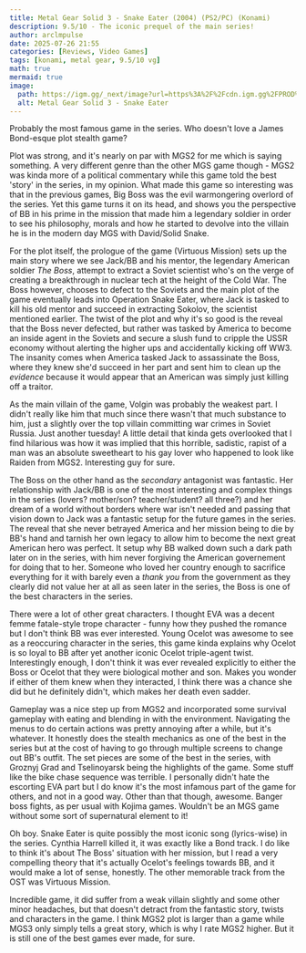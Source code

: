 ```yaml
---
title: Metal Gear Solid 3 - Snake Eater (2004) (PS2/PC) (Konami)
description: 9.5/10 - The iconic prequel of the main series!
author: arclmpulse
date: 2025-07-26 21:55
categories: [Reviews, Video Games]
tags: [konami, metal gear, 9.5/10 vg]
math: true
mermaid: true
image:
  path: https://igm.gg/_next/image?url=https%3A%2F%2Fcdn.igm.gg%2FPROD%2F202409%2Fb01a1a75%2Ftablica-dlja-cheat-engine-upd-25-10-2023_1698415701_892251_7_11zon.jpg&w=3840&q=75
  alt: Metal Gear Solid 3 - Snake Eater
---
```


Probably the most famous game in the series. Who doesn't love a James Bond-esque plot stealth game?

Plot was strong, and it's nearly on par with MGS2 for me which is saying something. A very different genre than the other MGS game though - MGS2 was kinda more of a political commentary while this game told the best 'story' in the series, in my opinion. What made this game so interesting was that in the previous games, Big Boss was the evil warmongering overlord of the series. Yet this game turns it on its head, and shows you the perspective of BB in his prime in the mission that made him a legendary soldier in order to see his philosophy, morals and how he started to devolve into the villain he is in the modern day MGS with David/Solid Snake.

For the plot itself, the prologue of the game (Virtuous Mission) sets up the main story where we see Jack/BB and his mentor, the legendary American soldier _The Boss_, attempt to extract a Soviet scientist who's on the verge of creating a breakthrough in nuclear tech at the height of the Cold War. The Boss however, chooses to defect to the Soviets and the main plot of the game eventually leads into Operation Snake Eater, where Jack is tasked to kill his old mentor and succeed in extracting Sokolov, the scientist mentioned earlier. The twist of the plot and why it's so good is the reveal that the Boss never defected, but rather was tasked by America to become an inside agent in the Soviets and secure a slush fund to cripple the USSR economy without alerting the higher ups and accidentally kicking off WW3. The insanity comes when America tasked Jack to assassinate the Boss, where they knew she'd succeed in her part and sent him to clean up the _evidence_ because it would appear that an American was simply just killing off a traitor.

As the main villain of the game, Volgin was probably the weakest part. I didn't really like him that much since there wasn't that much substance to him, just a slightly over the top villain committing war crimes in Soviet Russia. Just another tuesday! A little detail that kinda gets overlooked that I find hilarious was how it was implied that this horrible, sadistic, rapist of a man was an absolute sweetheart to his gay lover who happened to look like Raiden from MGS2. Interesting guy for sure.

The Boss on the other hand as the _secondary_ antagonist was fantastic. Her relationship with Jack/BB is one of the most interesting and complex things in the series (lovers? mother/son? teacher/student? all three?) and her dream of a world without borders where war isn't needed and passing that vision down to Jack was a fantastic setup for the future games in the series. The reveal that she never betrayed America and her mission being to die by BB's hand and tarnish her own legacy to allow him to become the next great American hero was perfect. It setup why BB walked down such a dark path later on in the series, with him never forgiving the American governement for doing that to her. Someone who loved her country enough to sacrifice everything for it with barely even a _thank you_ from the government as they clearly did not value her at all as seen later in the series, the Boss is one of the best characters in the series.

There were a lot of other great characters. I thought EVA was a decent femme fatale-style trope character - funny how they pushed the romance but I don't think BB was ever interested. Young Ocelot was awesome to see as a reoccuring character in the series, this game kinda explains why Ocelot is so loyal to BB after yet another iconic Ocelot triple-agent twist. Interestingly enough, I don't think it was ever revealed explicitly to either the Boss or Ocelot that they were biological mother and son. Makes you wonder if either of them knew when they interacted, I think there was a chance she did but he definitely didn't, which makes her death even sadder.

Gameplay was a nice step up from MGS2 and incorporated some survival gameplay with eating and blending in with the environment. Navigating the menus to do certain actions was pretty annoying after a while, but it's whatever. It honestly does the stealth mechanics as one of the best in the series but at the cost of having to go through multiple screens to change out BB's outfit. The set pieces are some of the best in the series, with Groznyj Grad and Tselinoyarsk being the highlights of the game. Some stuff like the bike chase sequence was terrible. I personally didn't hate the escorting EVA part but I do know it's the most infamous part of the game for others, and not in a good way. Other than that though, awesome. Banger boss fights, as per usual with Kojima games. Wouldn't be an MGS game without some sort of supernatural element to it!

Oh boy. Snake Eater is quite possibly the most iconic song (lyrics-wise) in the series. Cynthia Harrell killed it, it was exactly like a Bond track. I do like to think it's about The Boss' situation with her mission, but I read a very compelling theory that it's actually Ocelot's feelings towards BB, and it would make a lot of sense, honestly. The other memorable track from the OST was Virtuous Mission.

Incredible game, it did suffer from a weak villain slightly and some other minor headaches, but that doesn't detract from the fantastic story, twists and characters in the game. I think MGS2 plot is larger than a game while MGS3 only simply tells a great story, which is why I rate MGS2 higher. But it is still one of the best games ever made, for sure.
